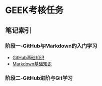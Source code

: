# GEEK考核任务
## 笔记索引
### 阶段一-GitHub与Markdown的入门学习
* [GitHub基础知识](https://github.com/Lappland333/Tasks/blob/main/%E9%98%B6%E6%AE%B51%E7%AC%94%E8%AE%B0/GitHub.md)<br>
* [Markdown基础知识](https://github.com/Lappland333/Tasks/blob/main/%E9%98%B6%E6%AE%B51%E7%AC%94%E8%AE%B0/Markdown.md)<br>
### 阶段二-GitHub进阶与Git学习

